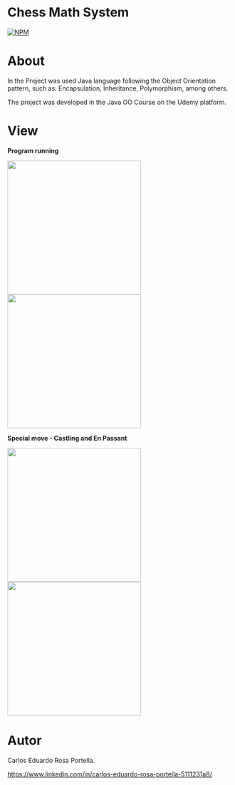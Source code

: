 # Chess Math System
[![NPM](https://img.shields.io/npm/l/react)](https://github.com/carlosportella16/chess-system-java/blob/main/LICENSE) 

# About
In the Project was used Java language following the Object Orientation pattern, such as: 
Encapsulation, Inheritance, Polymorphism, among others.
</p>
The project was developed in the Java OO Course on the Udemy platform.
</p>
</p>

# View

<strong>Program running</strong>
</p>
<div align="left">
<img src="https://user-images.githubusercontent.com/66968264/153593540-44e262ec-5a72-4fe0-be0d-5bfcaec4b805.PNG" width="300px" />
  <img src="https://user-images.githubusercontent.com/66968264/153593547-4074e0f7-9318-48a5-8d57-3b20a73b0703.PNG" width="300px" />
</div>
</p>
</p>
<strong>Special move - Castling and En Passant</strong>
</p>
<div align="left">
<img src="https://user-images.githubusercontent.com/66968264/153593551-2a1ab04d-7091-477b-916b-76f88c03e8cd.PNG" width="300px" />
<img src="https://user-images.githubusercontent.com/66968264/153593553-a0c70dd6-db6a-425c-992a-a342b845c71b.PNG" width="300px" />
</div>




# Autor

Carlos Eduardo Rosa Portella.

https://www.linkedin.com/in/carlos-eduardo-rosa-portella-5111231a8/
